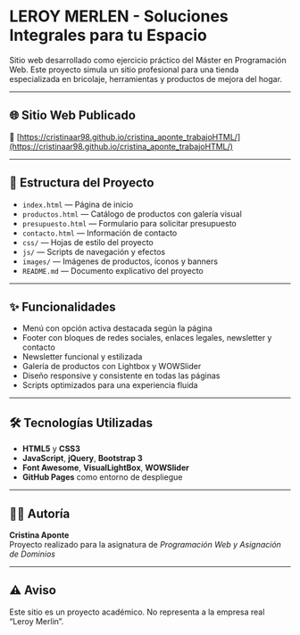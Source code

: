 # LEROY MERLEN - Soluciones Integrales para tu Espacio

Sitio web desarrollado como ejercicio práctico del Máster en Programación Web. Este proyecto simula un sitio profesional para una tienda especializada en bricolaje, herramientas y productos de mejora del hogar.

---

## 🌐 Sitio Web Publicado

🔗 [https://cristinaar98.github.io/cristina_aponte_trabajoHTML/](https://cristinaar98.github.io/cristina_aponte_trabajoHTML/)

---

## 📁 Estructura del Proyecto

- `index.html` — Página de inicio
- `productos.html` — Catálogo de productos con galería visual
- `presupuesto.html` — Formulario para solicitar presupuesto
- `contacto.html` — Información de contacto
- `css/` — Hojas de estilo del proyecto
- `js/` — Scripts de navegación y efectos
- `images/` — Imágenes de productos, íconos y banners
- `README.md` — Documento explicativo del proyecto

---

## ✨ Funcionalidades

- Menú con opción activa destacada según la página
- Footer con bloques de redes sociales, enlaces legales, newsletter y contacto
- Newsletter funcional y estilizada
- Galería de productos con Lightbox y WOWSlider
- Diseño responsive y consistente en todas las páginas
- Scripts optimizados para una experiencia fluida

---

## 🛠 Tecnologías Utilizadas

- **HTML5** y **CSS3**
- **JavaScript**, **jQuery**, **Bootstrap 3**
- **Font Awesome**, **VisualLightBox**, **WOWSlider**
- **GitHub Pages** como entorno de despliegue

---

## 👩‍💻 Autoría

**Cristina Aponte**  
Proyecto realizado para la asignatura de *Programación Web y Asignación de Dominios*

---

## ⚠️ Aviso

Este sitio es un proyecto académico. No representa a la empresa real “Leroy Merlin”.
